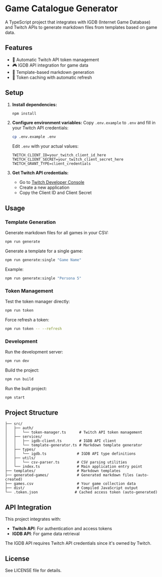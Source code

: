 # Game Catalogue Generator

A TypeScript project that integrates with IGDB (Internet Game Database) and Twitch APIs to generate markdown files from templates based on game data.

## Features

- 🔑 Automatic Twitch API token management
- 🎮 IGDB API integration for game data
- 📝 Template-based markdown generation
- 🔄 Token caching with automatic refresh

## Setup

1. **Install dependencies:**
   ```bash
   npm install
   ```

2. **Configure environment variables:**
   Copy `.env.example` to `.env` and fill in your Twitch API credentials:
   ```bash
   cp .env.example .env
   ```
   
   Edit `.env` with your actual values:
   ```
   TWITCH_CLIENT_ID=your_twitch_client_id_here
   TWITCH_CLIENT_SECRET=your_twitch_client_secret_here
   TWITCH_GRANT_TYPE=client_credentials
   ```

3. **Get Twitch API credentials:**
   - Go to [Twitch Developer Console](https://dev.twitch.tv/console)
   - Create a new application
   - Copy the Client ID and Client Secret

## Usage

### Template Generation

Generate markdown files for all games in your CSV:
```bash
npm run generate
```

Generate a template for a single game:
```bash
npm run generate:single "Game Name"
```

Example:
```bash
npm run generate:single "Persona 5"
```

### Token Management

Test the token manager directly:
```bash
npm run token
```

Force refresh a token:
```bash
npm run token -- --refresh
```

### Development

Run the development server:
```bash
npm run dev
```

Build the project:
```bash
npm run build
```

Run the built project:
```bash
npm start
```

## Project Structure

```
├── src/
│   ├── auth/
│   │   └── token-manager.ts      # Twitch API token management
│   ├── services/
│   │   ├── igdb-client.ts        # IGDB API client
│   │   └── template-generator.ts # Markdown template generator
│   ├── types/
│   │   └── igdb.ts              # IGDB API type definitions
│   ├── utils/
│   │   └── csv-parser.ts        # CSV parsing utilities
│   └── index.ts                 # Main application entry point
├── templates/                   # Markdown templates
├── generated-games/             # Generated markdown files (auto-created)
├── games.csv                    # Your game collection data
├── dist/                        # Compiled JavaScript output
└── .token.json                 # Cached access token (auto-generated)
```

## API Integration

This project integrates with:

- **Twitch API**: For authentication and access tokens
- **IGDB API**: For game data retrieval

The IGDB API requires Twitch API credentials since it's owned by Twitch.

## License

See LICENSE file for details.